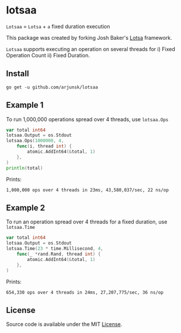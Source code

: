 # lotsaa

`Lotsaa` = `Lotsa` + `a` fixed duration execution

This package was created by forking Josh Baker's [Lotsa](https://github.com/tidwall/lotsa) framework.

`Lotsaa` supports executing an operation on several threads for i) Fixed Operation Count ii) Fixed Duration.

## Install

```
go get -u github.com/arjunsk/lotsaa
```

## Example 1

To run 1,000,000 operations spread over 4 threads, use `lotsaa.Ops`

```go
var total int64
lotsaa.Output = os.Stdout
lotsaa.Ops(1000000, 4,
    func(i, thread int) {
        atomic.AddInt64(&total, 1)
    },
)
println(total)
```

Prints:

```
1,000,000 ops over 4 threads in 23ms, 43,580,037/sec, 22 ns/op
```

## Example 2

To run an operation spread over 4 threads for a fixed duration, use `lotsaa.Time`

```go
var total int64
lotsaa.Output = os.Stdout
lotsaa.Time(23 * time.Millisecond, 4,
    func(_ *rand.Rand, thread int) {
        atomic.AddInt64(&total, 1)
    },
)
```

Prints:

```
654,330 ops over 4 threads in 24ms, 27,207,775/sec, 36 ns/op
```



## License

Source code is available under the MIT [License](/LICENSE).
